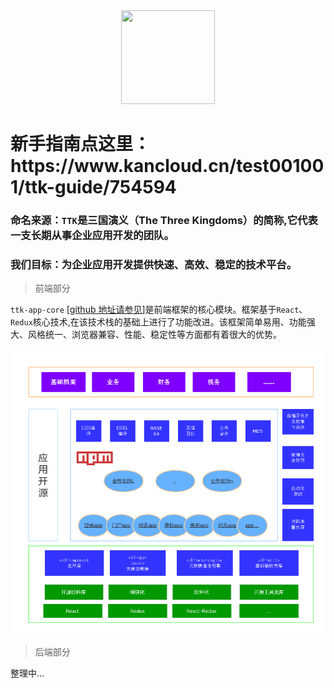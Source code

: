   <div align=center><img width="150" height="150" src="https://avatars2.githubusercontent.com/u/37540303?s=400&u=9de24e566c827a02fccd5f81b268ec0a5b5633fb&v=4"/></div>
<h1>新手指南点这里：<a target='_blank'>https://www.kancloud.cn/test001001/ttk-guide/754594</a></h1>

  ### 命名来源：`TTK`是三国演义（The Three Kingdoms）的简称,它代表一支长期从事企业应用开发的团队。 ###
  ### 我们目标：为企业应用开发提供快速、高效、稳定的技术平台。  ###

  > 前端部分

  `ttk-app-core` [[github 地址请参见](https://github.com/thethreekingdoms/ttk-app-core)]是前端框架的核心模块。框架基于`React`、`Redux`核心技术,在该技术栈的基础上进行了功能改进。该框架简单易用、功能强大、风格统一、浏览器兼容、性能、稳定性等方面都有着很大的优势。

 ![总体结构](./assets/ttk-client.png)


  > 后端部分

  整理中...
